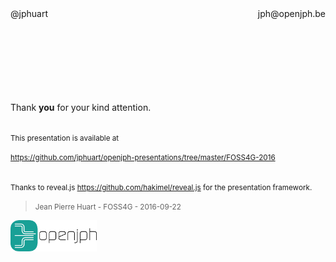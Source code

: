 <div style="margin-bottom:150px;"><div style="float:left;">@jphuart</div><div style="float:right;">jph@openjph.be</div></div>
<div style="clear:both;"></div>

Thank **you** for your kind attention.

<br><small>This presentation is available at </small>

<small>https://github.com/jphuart/openjph-presentations/tree/master/FOSS4G-2016</small>

<br><small>Thanks to reveal.js https://github.com/hakimel/reveal.js for the presentation framework.</small>

><small>Jean Pierre Huart - FOSS4G - 2016-09-22</small>	
<img src="../images/OpenJPH_logo.png" alt="OpenJph logo" height="50">
